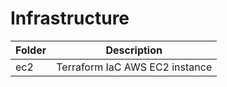 # Infrastructure

| Folder | Description                    |
| ------ | ------------------------------ |
| ec2    | Terraform IaC AWS EC2 instance |
